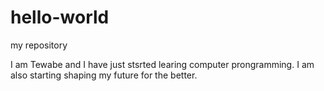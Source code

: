 # hello-world
my repository

I am Tewabe and I have just stsrted learing computer prongramming.
I am also starting shaping my future for the better.
